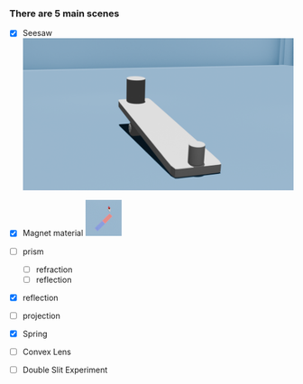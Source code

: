 ### There are 5 main scenes
- [x] Seesaw
![seesaw](./database/imgs_UI_output/render_output_Blank_Seesaw.png)

- [x] Magnet material
![magnetic](./database/imgs_UI_output/render_output_Blank_Magnetic.png)
- [ ] prism
  - [ ] refraction
  - [ ] reflection
- [x] reflection
- [ ] projection
- [x] Spring 
- [ ] Convex Lens
- [ ] Double Slit Experiment

  